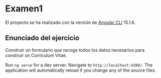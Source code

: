 # Examen1

El proyecto se ha realizado con la versión de [Angular CLI](https://github.com/angular/angular-cli) 15.1.6.

## Enunciado del ejercicio

Construir un formulario que recoga todos los datos necesarios para construir un Curriculum Vitae.

Run `ng serve` for a dev server. Navigate to `http://localhost:4200/`. The application will automatically reload if you change any of the source files.
